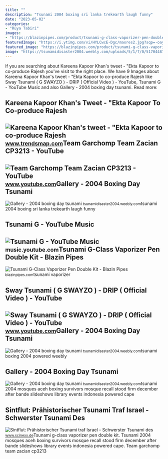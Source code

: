 ```yaml
---
title: ""
description: "Tsunami 2004 boxing sri lanka trekearth laugh funny"
date: "2023-05-02"
categories:
- "Ruya Tabiri"
images:
- "https://blazinpipes.com/product/tsunami-g-class-vaporizer-pen-double-kit/GClassDoubleWeb-scaled-1.jpg"
featuredImage: "https://i.ytimg.com/vi/HYLCwcE-Dgc/maxres2.jpg?sqp=-oaymwEoCIAKENAF8quKqQMcGADwAQH4AYwCgALgA4oCDAgAEAEYRSBHKGUwDw==&amp;rs=AOn4CLC_ulBvmvqa2cf2uT56Qfk3FCYaDA"
featured_image: "https://blazinpipes.com/product/tsunami-g-class-vaporizer-pen-double-kit/GClassDoubleWeb-scaled-1.jpg"
image: "https://tsunamidisaster2004.weebly.com/uploads/5/1/7/0/51704487/3578156_orig.jpg"
---
```


If you are searching about Kareena Kapoor Khan's tweet - "Ekta Kapoor to co-produce Rajesh you've visit to the right place. We have 9 Images about Kareena Kapoor Khan's tweet - "Ekta Kapoor to co-produce Rajesh like Sway Tsunami ( G SWAYZO ) - DRIP ( Official Video ) - YouTube, Tsunami G - YouTube Music and also Gallery - 2004 boxing day tsunami. Read more:

Kareena Kapoor Khan's Tweet - "Ekta Kapoor To Co-produce Rajesh
---------------------------------------------------------------

 ![Kareena Kapoor Khan's tweet - "Ekta Kapoor to co-produce Rajesh](https://pbs.twimg.com/media/Fcyada8X0AANSFu.jpg) <small>www.trendsmap.com</small>Team Garchomp Team Zacian CP3213 - YouTube
------------------------------------------

 ![Team Garchomp Team Zacian CP3213 - YouTube](https://i.ytimg.com/vi/HYLCwcE-Dgc/maxres2.jpg?sqp=-oaymwEoCIAKENAF8quKqQMcGADwAQH4AYwCgALgA4oCDAgAEAEYRSBHKGUwDw==&rs=AOn4CLC_ulBvmvqa2cf2uT56Qfk3FCYaDA) <small>www.youtube.com</small>Gallery - 2004 Boxing Day Tsunami
---------------------------------

 ![Gallery - 2004 boxing day tsunami](http://tsunamidisaster2004.weebly.com/uploads/5/1/7/0/51704487/5913355_orig.jpg) <small>tsunamidisaster2004.weebly.com</small>tsunami 2004 boxing sri lanka trekearth laugh funny

Tsunami G - YouTube Music
-------------------------

 ![Tsunami G - YouTube Music](https://i.ytimg.com/vi/PhJHtFB9Hy4/maxresdefault.jpg) <small>music.youtube.com</small>Tsunami G-Class Vaporizer Pen Double Kit - Blazin Pipes
-------------------------------------------------------

 ![Tsunami G-Class Vaporizer Pen Double Kit - Blazin Pipes](https://blazinpipes.com/product/tsunami-g-class-vaporizer-pen-double-kit/GClassDoubleWeb-scaled-1.jpg) <small>blazinpipes.com</small>tsunami vaporizer

Sway Tsunami ( G SWAYZO ) - DRIP ( Official Video ) - YouTube
-------------------------------------------------------------

 ![Sway Tsunami ( G SWAYZO ) - DRIP ( Official Video ) - YouTube](https://i.ytimg.com/vi/qy4UvYRAxOY/maxresdefault.jpg) <small>www.youtube.com</small>Gallery - 2004 Boxing Day Tsunami
---------------------------------

 ![Gallery - 2004 boxing day tsunami](https://tsunamidisaster2004.weebly.com/uploads/5/1/7/0/51704487/3578156_orig.jpg) <small>tsunamidisaster2004.weebly.com</small>tsunami boxing 2004 powered weebly

Gallery - 2004 Boxing Day Tsunami
---------------------------------

 ![Gallery - 2004 boxing day tsunami](https://tsunamidisaster2004.weebly.com/uploads/5/1/7/0/51704487/7438093_orig.jpg) <small>tsunamidisaster2004.weebly.com</small>tsunami 2004 mosques aceh boxing survivors mosque recall stood firm december after bande slideshows library events indonesia powered cape

Sintflut: Prähistorischer Tsunami Traf Israel - Schwerster Tsunami Des
----------------------------------------------------------------------

 ![Sintflut: Prähistorischer Tsunami traf Israel - Schwerster Tsunami des](https://www.scinexx.de/wp-content/uploads/d/o/dortsunamig.jpg) <small>www.scinexx.de</small>Tsunami g-class vaporizer pen double kit. Tsunami 2004 mosques aceh boxing survivors mosque recall stood firm december after bande slideshows library events indonesia powered cape. Team garchomp team zacian cp3213
